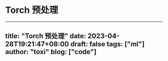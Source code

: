 # Torch 预处理

---
title: "Torch 预处理"
date: 2023-04-28T19:21:47+08:00
draft: false
tags: ["ml"]
author: "toxi"
blog: ["code"]
---
